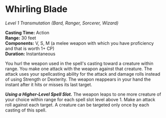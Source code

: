 # Whirling Blade 
*Level 1  Transmutation (Bard, Ranger, Sorcerer, Wizard)*

**Casting Time:** Action  
**Range:** 30 feet  
**Components:** V, S, M (a melee weapon with which you have proficiency and that is worth 1+ CP)  
**Duration:** Instantaneous

You hurl the weapon used in the spell's casting toward a creature within range. You make one attack with the weapon against that creature. The attack uses your spellcasting ability for the attack and damage rolls instead of using Strength or Dexterity. The weapon reappears in your hand the instant after it hits or misses its last target.

***Using a Higher-Level Spell Slot.*** The weapon leaps to one more creature of your choice within range for each spell slot level above 1. Make an attack roll against each target. A creature can be targeted only once by each casting of this spell.